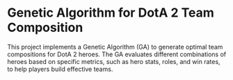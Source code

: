 # Genetic Algorithm for DotA 2 Team Composition
This project implements a Genetic Algorithm (GA) to generate optimal team compositions for DotA 2 heroes. The GA evaluates different combinations of heroes based on specific metrics, such as hero stats, roles, and win rates, to help players build effective teams.
